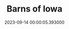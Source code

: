 ---
date: &id001 2023-09-14 00:00:05.393000
dateRange: Sep 13
draft: false
expiryDate: 2023-09-15
mpaaRating: Not Rated
oneSheet: /img/sept-program.jpg
performanceList:
  performance:
  - date: *id001
    format: 2D
    note: ''
runningTime: 90
shortTitle: Barns of Iowa
showType: Meeting
studioInfo:
  studio: Not Specified
  studioFee: 0
  studioPercentage: 0
title: Barns of Iowa
---